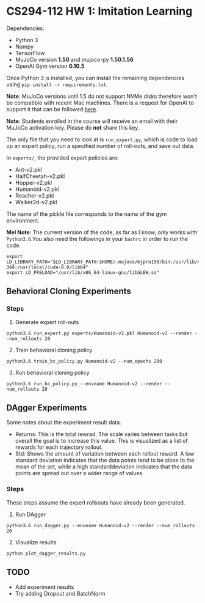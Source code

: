# CS294-112 HW 1: Imitation Learning

Dependencies:
 * Python 3
 * Numpy
 * TensorFlow
 * MuJoCo version **1.50** and mujoco-py **1.50.1.56**
 * OpenAI Gym version **0.10.5**

Once Python 3 is installed, you can install the remaining dependencies using `pip install -r requirements.txt`.

**Note**: MuJoCo versions until 1.5 do not support NVMe disks therefore won't be compatible with recent Mac machines.
There is a request for OpenAI to support it that can be followed [here](https://github.com/openai/gym/issues/638).

**Note**: Students enrolled in the course will receive an email with their MuJoCo activation key. Please do **not** share this key.

The only file that you need to look at is `run_expert.py`, which is code to load up an expert policy, run a specified number of roll-outs, and save out data.

In `experts/`, the provided expert policies are:
* Ant-v2.pkl
* HalfCheetah-v2.pkl
* Hopper-v2.pkl
* Humanoid-v2.pkl
* Reacher-v2.pkl
* Walker2d-v2.pkl

The name of the pickle file corresponds to the name of the gym environment.

**Mel Note**: The current version of the code, as far as I know, only works with `Python3.6`.You also need the followings in your `bashrc` in order to run the code:
```
export LD_LIBRARY_PATH="$LD_LIBRARY_PATH:$HOME/.mujoco/mjpro150/bin:/usr/lib/nvidia-384:/usr/local/cuda-8.0/lib64"
export LD_PRELOAD="/usr/lib/x86_64-linux-gnu/libGLEW.so"
```

## Behavioral Cloning Experiments

### Steps
1. Generate expert roll-outs
```
python3.6 run_expert.py experts/Humanoid-v2.pkl Humanoid-v2 --render --num_rollouts 20
```

2. Train behavioral cloning policy
```
python3.6 train_bc_policy.py Humanoid-v2 --num_epochs 200
```

3. Run behavioral cloning policy
```
python3.6 run_bc_policy.py --envname Humanoid-v2 --render --num_rollouts 20
```

## DAgger Experiments

Some notes about the experiment result data.

- Returns: This is the total rewrad. The scale varies between tasks but overall the goal is to increase this value.
This is visualized as a list of rewards for each trajectory rollout.
- Std: Shows the amount of variation between each rollout reward.
A low standard deviation indicates that the data points tend to be close to the mean of the set, while a high standarddeviation indicates that the data points are spread out over a wider range of values.

### Steps
These steps assume the expert rollsouts have already been generated.
1. Run DAgger
```
python3.6 run_dagger.py --envname Humanoid-v2 --render --num_rollouts 20
```

2. Visualize results
```
python plot_dagger_results.py
```

## TODO
- Add experiment results
- Try adding Dropout and BatchNorm
